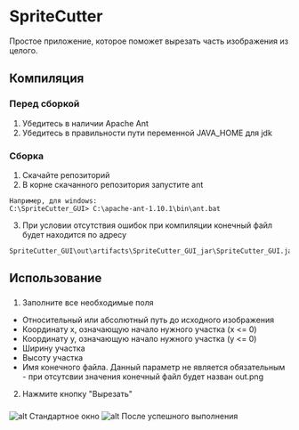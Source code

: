 # SpriteCutter
Простое приложение, которое поможет вырезать часть изображения из целого.
## Компиляция
### Перед сборкой
  1. Убедитесь в наличии Apache Ant
  2. Убедитесь в правильности пути переменной JAVA_HOME для jdk
### Сборка
  1. Скачайте репозиторий
  2. В корне скачанного репозитория запустите ant
  ```
  Например, для windows:
  C:\SpriteCutter_GUI> C:\apache-ant-1.10.1\bin\ant.bat
  ```
  3. При условии отсутствия ошибок при компиляции конечный файл будет находится по адресу
  ```
  SpriteCutter_GUI\out\artifacts\SpriteCutter_GUI_jar\SpriteCutter_GUI.jar
  ```
## Использование
###
1. Заполните все необходимые поля
  * Относительный или абсолютный путь до исходного изображения
  * Координату x, означающую начало нужного участка (x <= 0)
  * Координату y, означающую начало нужного участка (y <= 0)
  * Ширину участка
  * Высоту участка
  * Имя конечного файла. Данный параметр не является обязательным - при отсутсвии значения конечный файл будет назван out.png
2. Нажмите кнопку "Вырезать"
###
![alt Стандартное окно](http://res.cloudinary.com/dbpfaoy8w/image/upload/v1494361524/SplitCutter_README_img1_kniyb7.png)
![alt После успешного выполнения](http://res.cloudinary.com/dbpfaoy8w/image/upload/v1494361524/SplitCutter_README_img2_jbgtlq.png)

